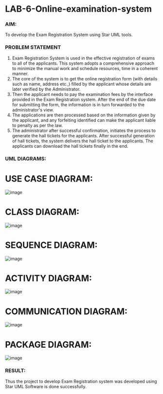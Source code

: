 # LAB-6-Online-examination-system
### AIM:
To develop the Exam Registration System using Star UML tools.
### PROBLEM STATEMENT
1. Exam Registration System is used in the effective registration of exams to all of the
applicants. This system adopts a comprehensive approach to minimize the manual work and
schedule resources, time in a coherent manner.
2. The core of the system is to get the online registration form (with details such as name,
address etc.,) filled by the applicant whose details are later verified by the Administrator.
3. Then the applicant needs to pay the examination fees by the interface provided in the
Exam Registration system. After the end of the due date for submitting the form, the
information is in turn forwarded to the administrator's view.
4. The applications are then processed based on the information given by the applicant,
and any forfeiting identified can make the applicant liable to penalty as per the law.
5. The administrator after successful confirmation, initiates the process to generate the
hall tickets for the applicants. After successful generation of hall tickets, the system delivers
the hall ticket to the applicants. The applicants can download the hall tickets finally in the end.
### UML DIAGRAMS:
#  USE CASE DIAGRAM: 
![image](https://github.com/user-attachments/assets/3d07eb0f-30cb-4a06-8f6b-4786685b974c)
# CLASS DIAGRAM: 
![image](https://github.com/user-attachments/assets/eff1dfce-623f-4a6f-ba57-c5988c80143b)
# SEQUENCE DIAGRAM: 
![image](https://github.com/user-attachments/assets/fc3e5f00-64db-4a3e-a22d-1977f1fd8b23)
# ACTIVITY DIAGRAM:
![image](https://github.com/user-attachments/assets/28decd6a-7475-424c-b915-837707b9345d)
#  COMMUNICATION DIAGRAM: 
![image](https://github.com/user-attachments/assets/3f41ad49-e9f0-48d1-b760-2f17054b5259)
# PACKAGE DIAGRAM: 
![image](https://github.com/user-attachments/assets/e1f50bb8-bcd6-4ab5-81e5-d121bb5fce46)





### RESULT:
Thus the project to develop Exam Registration system was developed using Star UML
Software is done successfully.
